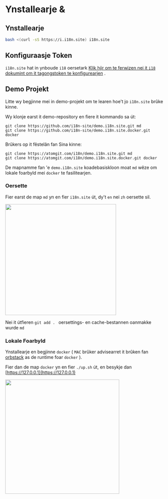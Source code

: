 # Ynstallearje &

## Ynstallearje

```sh
bash <(curl -sS https://i.i18n.site) i18n.site
```

## Konfiguraasje Token

`i18n.site` hat in ynboude `i18` oersetark [Klik hjir om te ferwizen nei it `i18` dokumint om it tagongstoken te konfigurearjen](/i18/use) .

## Demo Projekt

Litte wy begjinne mei in demo-projekt om te learen hoe't jo `i18n.site` brûke kinne.

Wy klonje earst it demo-repository en fiere it kommando sa út:

```
git clone https://github.com/i18n-site/demo.i18n.site.git md
git clone https://github.com/i18n-site/demo.i18n.site.docker.git docker
```

Brûkers op it fêstelân fan Sina kinne:

```
git clone https://atomgit.com/i18n/demo.i18n.site.git md
git clone https://atomgit.com/i18n/demo.i18n.site.docker.git docker
```

De mapnamme fan 'e `demo.i18n.site` koadebasiskloon moat `md` wêze om lokale foarbyld mei `docker` te fasilitearjen.

### Oersette

Fier earst de map `md` yn en fier `i18n.site` út, dy't `en` nei `zh` oersette sil.

<img src="https://p.3ti.site/1721114619.avif" style="width:350px">

Nei it útfieren `git add . ` oersettings- en cache-bestannen oanmakke wurde `md`

### Lokale Foarbyld

Ynstallearje en begjinne `docker` ( `MAC` brûker advisearret it brûken fan [orbstack](https://orbstack.dev) as de runtime foar `docker` ).

Fier dan de map `docker` yn en fier `./up.sh` út, en besykje dan [https://127.0.0.1](https://127.0.0.1)

<img src="//p.3ti.site/1721104238.avif" style="width:360px">
